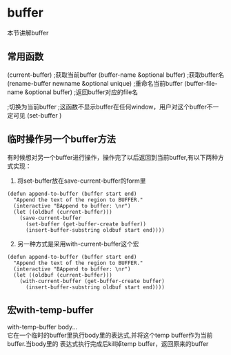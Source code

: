 # buffer
本节讲解buffer

## 常用函数
(current-buffer)  ;获取当前buffer
(buffer-name &optional buffer)     ;获取buffer名
(rename-buffer newname &optional unique) ;重命名当前buffer
(buffer-file-name &optional buffer)      ;返回buffer对应的file名

;切换<buffer-or-name>为当前buffer
;这函数不显示buffer在任何window，用户对这个buffer不一定可见
(set-buffer <buffer-or-name>)

## 临时操作另一个buffer方法
有时候想对另一个buffer进行操作，操作完了以后返回到当前buffer,有以下两种方式实现：
1. 将set-buffer放在save-current-buffer的form里
```elisp
(defun append-to-buffer (buffer start end)
  "Append the text of the region to BUFFER."
  (interactive "BAppend to buffer: \nr")
  (let ((oldbuf (current-buffer)))
    (save-current-buffer
      (set-buffer (get-buffer-create buffer))
      (insert-buffer-substring oldbuf start end))))
```
2. 另一种方式是采用with-current-buffer这个宏
```elisp
(defun append-to-buffer (buffer start end)
  "Append the text of the region to BUFFER."
  (interactive "BAppend to buffer: \nr")
  (let ((oldbuf (current-buffer)))
    (with-current-buffer (get-buffer-create buffer)
      (insert-buffer-substring oldbuf start end))))
```

## 宏with-temp-buffer
with-temp-buffer body...  
它在一个临时的buffer里执行body里的表达式,并将这个temp buffer作为当前buffer.当body里的
表达式执行完成后kill掉temp buffer，返回原来的buffer
